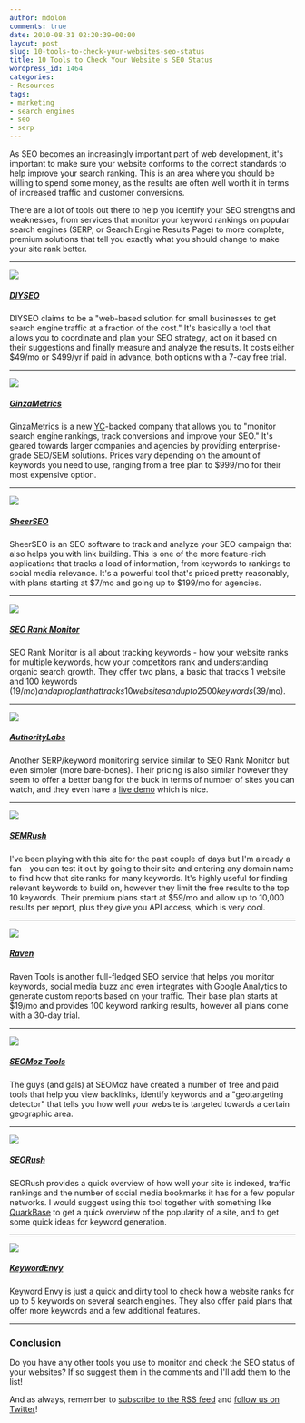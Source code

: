 ```yaml
---
author: mdolon
comments: true
date: 2010-08-31 02:20:39+00:00
layout: post
slug: 10-tools-to-check-your-websites-seo-status
title: 10 Tools to Check Your Website's SEO Status
wordpress_id: 1464
categories:
- Resources
tags:
- marketing
- search engines
- seo
- serp
---
```


As SEO becomes an increasingly important part of web development, it's important to make sure your website conforms to the correct standards to help improve your search ranking.  This is an area where you should be willing to spend some money, as the results are often well worth it in terms of increased traffic and customer conversions.

There are a lot of tools out there to help you identify your SEO strengths and weaknesses, from services that monitor your keyword rankings on popular search engines (SERP, or Search Engine Results Page) to more complete, premium solutions that tell you exactly what you should change to make your site rank better.

---

<a href="http://diyseo.com/">
  <img src="http://devgrow.s3.amazonaws.com/assets/images/diyseo.gif" class="image-left small" />
</a>

##### [DIYSEO](http://www.diyseo.com/)

DIYSEO claims to be a "web-based solution for small businesses to get search engine traffic at a fraction of the cost."  It's basically a tool that allows you to coordinate and plan your SEO strategy, act on it based on their suggestions and finally measure and analyze the results.  It costs either $49/mo or $499/yr if paid in advance, both options with a 7-day free trial.

---

<a href="http://ginzametrics.com/">
  <img src="http://devgrow.s3.amazonaws.com/assets/images/ginzametrics.gif" class="image-left small" />
</a>

##### [GinzaMetrics](http://ginzametrics.com/)

GinzaMetrics is a new [YC](http://www.ycombinator.com/)-backed company that allows you to "monitor search engine rankings, track conversions and improve your SEO."  It's geared towards larger companies and agencies by providing enterprise-grade SEO/SEM solutions.  Prices vary depending on the amount of keywords you need to use, ranging from a free plan to $999/mo for their most expensive option.

---

<a href="http://sheerseo.com/">
  <img src="http://devgrow.s3.amazonaws.com/assets/images/sheerseo.gif" class="image-left small" />
</a>

##### [SheerSEO](http://www.sheerseo.com/)

SheerSEO is an SEO software to track and analyze your SEO campaign that also helps you with link building.  This is one of the more feature-rich applications that tracks a load of information, from keywords to rankings to social media relevance.  It's a powerful tool that's priced pretty reasonably, with plans starting at $7/mo and going up to $199/mo for agencies.

---

<a href="http://seorankmonitor.com/">
  <img src="http://devgrow.s3.amazonaws.com/assets/images/sheerseo.gif" class="image-left small" />
</a>

##### [SEO Rank Monitor](http://seorankmonitor.com/)

SEO Rank Monitor is all about tracking keywords - how your website ranks for multiple keywords, how your competitors rank and understanding organic search growth.  They offer two plans, a basic that tracks 1 website and 100 keywords ($19/mo) and a pro plan that tracks 10 websites and up to 2500 keywords ($39/mo).

---

<a href="http://authoritylabs.com/">
  <img src="http://devgrow.s3.amazonaws.com/assets/images/authoritylabs.gif" class="image-left small" />
</a>

##### [AuthorityLabs](http://authoritylabs.com/)

Another SERP/keyword monitoring service similar to SEO Rank Monitor but even simpler (more bare-bones).  Their pricing is also similar however they seem to offer a better bang for the buck in terms of number of sites you can watch, and they even have a [live demo](http://demo.authoritylabs.com/overview) which is nice.

---

<a href="http://semrush.com/">
  <img src="http://devgrow.s3.amazonaws.com/assets/images/semrush.gif" class="image-left small" />
</a>

##### [SEMRush](http://www.semrush.com/)

I've been playing with this site for the past couple of days but I'm already a fan - you can test it out by going to their site and entering any domain name to find how that site ranks for many keywords.  It's highly useful for finding relevant keywords to build on, however they limit the free results to the top 10 keywords.  Their premium plans start at $59/mo and allow up to 10,000 results per report, plus they give you API access, which is very cool.

---

<a href="http://raventools.com/">
  <img src="http://devgrow.s3.amazonaws.com/assets/images/raventools.gif" class="image-left small" />
</a>

##### [Raven](http://raventools.com/)

Raven Tools is another full-fledged SEO service that helps you monitor keywords, social media buzz and even integrates with Google Analytics to generate custom reports based on your traffic.  Their base plan starts at $19/mo and provides 100 keyword ranking results, however all plans come with a 30-day trial.

---

<a href="http://seomoz.com/">
  <img src="http://devgrow.s3.amazonaws.com/assets/images/seomoztools.gif" class="image-left small" />
</a>

##### [SEOMoz Tools](http://www.seomoz.org/tools)

The guys (and gals) at SEOMoz have created a number of free and paid tools that help you view backlinks, identify keywords and a "geotargeting detector" that tells you how well your website is targeted towards a certain geographic area.

---

<a href="http://seorush.com/">
  <img src="http://devgrow.s3.amazonaws.com/assets/images/seorush.gif" class="image-left small" />
</a>

##### [SEORush](http://www.seorush.com/)

SEORush provides a quick overview of how well your site is indexed, traffic rankings and the number of social media bookmarks it has for a few popular networks.  I would suggest using this tool together with something like [QuarkBase](http://www.quarkbase.com/) to get a quick overview of the popularity of a site, and to get some quick ideas for keyword generation.

---

<a href="http://keywordenvy.com/">
  <img src="http://devgrow.s3.amazonaws.com/assets/images/keywordenvy.gif" class="image-left small" />
</a>

##### [KeywordEnvy](http://www.keywordenvy.com/)

Keyword Envy is just a quick and dirty tool to check how a website ranks for up to 5 keywords on several search engines.  They also offer paid plans that offer more keywords and a few additional features.

---

### Conclusion

Do you have any other tools you use to monitor and check the SEO status of your websites?  If so suggest them in the comments and I'll add them to the list!

And as always, remember to [subscribe to the RSS feed](http://feeds.feedburner.com/devgrow) and [follow us on Twitter](http://twitter.com/ThinkDevGrow)!